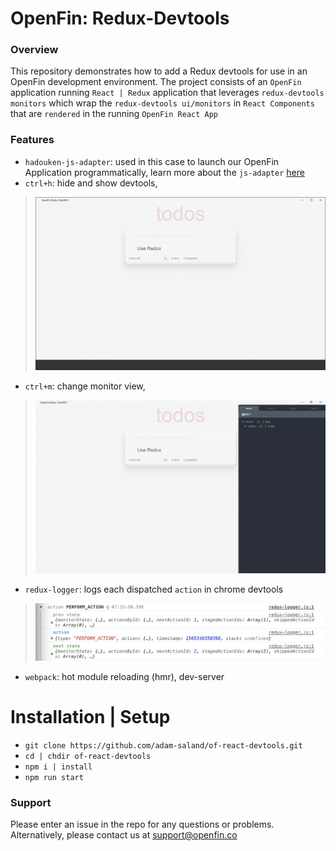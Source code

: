 # OpenFin: Redux-Devtools 
### Overview  
This repository demonstrates how to add a Redux devtools for use in an OpenFin development environment. The project consists of an `OpenFin` application running `React | Redux` application that leverages `redux-devtools monitors` which wrap the `redux-devtools ui/monitors` in `React Components` that are `rendered` in the running `OpenFin React App`

### Features
- `hadouken-js-adapter`: used in this case to launch our OpenFin Application programmatically, learn more about the `js-adapter` [here](https://github.com/HadoukenIO/js-adapter)
- `ctrl+h`: hide and show devtools,
> ![redux devtools hide and show gif](redux-dt-gif.gif)
- `ctrl+m`: change monitor view,
> ![redux devtools change monitor gif](timeline-redux-gif.gif)
- `redux-logger`: logs each dispatched `action` in chrome devtools
> ![logger](logger.png)
- `webpack`: hot module reloading (hmr), dev-server

# Installation | Setup
- `git clone https://github.com/adam-saland/of-react-devtools.git`
-  `cd | chdir of-react-devtools`
-  `npm i | install`
-  `npm run start`

### Support
Please enter an issue in the repo for any questions or problems. Alternatively, please contact us at support@openfin.co 
